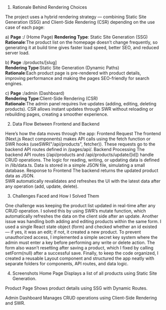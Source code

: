 1. Rationale Behind Rendering Choices

The project uses a hybrid rendering strategy — combining Static Site Generation (SSG) and Client-Side Rendering (CSR) depending on the use case of each page:

a)  **Page** :/ (Home Page)	
    **Rendering Type**: Static Site Generation (SSG)	
    **Rationale**:The product list on the homepage doesn’t change frequently, so generating it at build time gives faster load  speed,    better SEO, and reduced server load.

b)  **Page** :/products/[slug]	
    **Rendering Type**:Static Site Generation (Dynamic Paths)	
    **Rationale**:Each product page is pre-rendered with product details, improving performance and making the pages SEO-friendly for search engines.

c)  **Page** :/admin (Dashboard)	
    **Rendering Type**:Client-Side Rendering (CSR)	
    **Rationale**:The admin panel requires live updates (adding, editing, deleting products). CSR allows instant updates through SWR without reloading or rebuilding pages, creating a smoother experience.


2. Data Flow Between Frontend and Backend

Here’s how the data moves through the app:
Frontend Request
            The frontend (Next.js React components) makes API calls using the fetch function or SWR hooks (useSWR("/api/products", fetcher)).
            These requests go to the backend API routes defined in /pages/api/.
Backend Processing
            The backend API routes (/api/products and /api/products/update/[id]) handle CRUD operations.
            The logic for reading, writing, or updating data is defined in /lib/data.ts.
            Data is stored in a simple JSON file, simulating a small database.
Response to Frontend
            The backend returns the updated product data as JSON.   
            SWR automatically revalidates and refreshes the UI with the latest data after any operation (add, update, delete).

3. Challenges Faced and How I Solved Them

One challenge was keeping the product list updated in real-time after any CRUD operation. I solved this by using SWR’s mutate function, which automatically refreshes the data on the client side after an update.
Another issue was handling both adding and editing products within the same form. I used a single React state object (form) and checked whether an id existed — if yes, it was an edit; if not, it created a new product.
To prevent unauthorized access, I implemented a simple secret key system where the admin must enter a key before performing any write or delete action.
The form also wasn’t resetting after saving a product, which I fixed by calling setForm(null) after a successful save.
Finally, to keep the code organized, I created a reusable Layout component and structured the app neatly with separate folders for components, API routes, and data logic.

4. Screenshots
Home Page
    Displays a list of all products using Static Site Generation.

Product Page
    Shows product details using SSG with Dynamic Routes.

Admin Dashboard
    Manages CRUD operations using Client-Side Rendering and SWR.